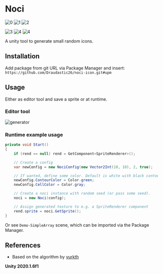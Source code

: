 # Noci

![0](img/0.png)
![1](img/1.png)
![2](img/2.png)  

![3](img/3.png)
![4](img/4.png)
![4](img/5.png)

A unity tool to generate small random icons.

## Installation

Add package from git URL via Package Manager and insert:  
`https://github.com/Draudastic26/noci-icon.git#upm`

## Usage

Either as editor tool and save a sprite or at runtime.

### Editor tool

![generator](img/noci-generator.png)

### Runtime example usage

```csharp
private void Start()
{
    if (rend == null) rend = GetComponent<SpriteRenderer>();

    // Create a config
    var newConfig = new NociConfig(new Vector2Int(10, 10), 2, true);

    // If wanted, define some color. Default is white with black contour. 
    newConfig.ContourColor = Color.green;
    newConfig.CellColor = Color.gray;

    // Create a noci instance with random seed (or pass some seed).
    noci = new Noci(config);

    // Assign generated texture to e.g. a SpriteRenderer component
    rend.sprite = noci.GetSprite();
}
```

Or see `Demo-SimpleArray` scene, which can be imported via the Package Manager.

## References

- Based on the algorithm by [yurkth](https://github.com/yurkth/sprator)

**Unity 2020.1.6f1**
